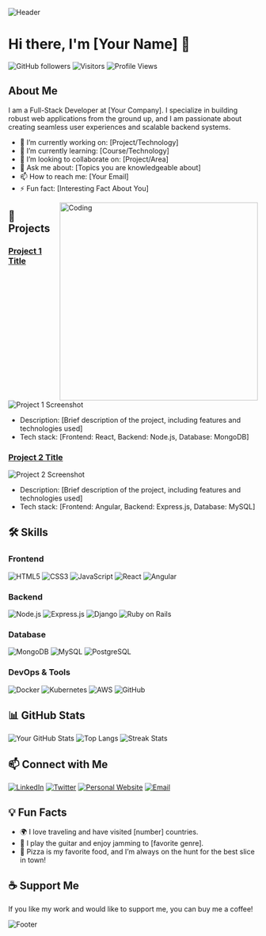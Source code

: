 ![Header](https://your-banner-image-url)

# Hi there, I'm [Your Name] 👋

![GitHub followers](https://img.shields.io/github/followers/yourusername?label=Follow&style=social)
![Visitors](https://visitor-badge.glitch.me/badge?page_id=yourusername.yourusername)
![Profile Views](https://komarev.com/ghpvc/?username=yourusername&color=blue)

## About Me

I am a Full-Stack Developer at [Your Company]. I specialize in building robust web applications from the ground up, and I am passionate about creating seamless user experiences and scalable backend systems.

- 🔭 I’m currently working on: [Project/Technology]
- 🌱 I’m currently learning: [Course/Technology]
- 👯 I’m looking to collaborate on: [Project/Area]
- 💬 Ask me about: [Topics you are knowledgeable about]
- 📫 How to reach me: [Your Email]
- ⚡ Fun fact: [Interesting Fact About You]

<img align="right" alt="Coding" width="400" src="https://media.giphy.com/media/L8K62iTDkzGX6/giphy.gif" />

## 🚀 Projects

### [Project 1 Title](https://github.com/yourusername/project1)
![Project 1 Screenshot](https://your-project-screenshot-url)
- Description: [Brief description of the project, including features and technologies used]
- Tech stack: [Frontend: React, Backend: Node.js, Database: MongoDB]

### [Project 2 Title](https://github.com/yourusername/project2)
![Project 2 Screenshot](https://your-project-screenshot-url)
- Description: [Brief description of the project, including features and technologies used]
- Tech stack: [Frontend: Angular, Backend: Express.js, Database: MySQL]

## 🛠️ Skills

### Frontend
![HTML5](https://img.shields.io/badge/HTML5-E34F26?style=for-the-badge&logo=html5&logoColor=white)
![CSS3](https://img.shields.io/badge/CSS3-1572B6?style=for-the-badge&logo=css3&logoColor=white)
![JavaScript](https://img.shields.io/badge/JavaScript-F7DF1E?style=for-the-badge&logo=javascript&logoColor=black)
![React](https://img.shields.io/badge/React-20232A?style=for-the-badge&logo=react&logoColor=61DAFB)
![Angular](https://img.shields.io/badge/Angular-DD0031?style=for-the-badge&logo=angular&logoColor=white)

### Backend
![Node.js](https://img.shields.io/badge/Node.js-339933?style=for-the-badge&logo=nodedotjs&logoColor=white)
![Express.js](https://img.shields.io/badge/Express.js-000000?style=for-the-badge&logo=express&logoColor=white)
![Django](https://img.shields.io/badge/Django-092E20?style=for-the-badge&logo=django&logoColor=white)
![Ruby on Rails](https://img.shields.io/badge/Ruby_on_Rails-CC0000?style=for-the-badge&logo=rubyonrails&logoColor=white)

### Database
![MongoDB](https://img.shields.io/badge/MongoDB-47A248?style=for-the-badge&logo=mongodb&logoColor=white)
![MySQL](https://img.shields.io/badge/MySQL-4479A1?style=for-the-badge&logo=mysql&logoColor=white)
![PostgreSQL](https://img.shields.io/badge/PostgreSQL-336791?style=for-the-badge&logo=postgresql&logoColor=white)

### DevOps & Tools
![Docker](https://img.shields.io/badge/Docker-2496ED?style=for-the-badge&logo=docker&logoColor=white)
![Kubernetes](https://img.shields.io/badge/Kubernetes-326CE5?style=for-the-badge&logo=kubernetes&logoColor=white)
![AWS](https://img.shields.io/badge/AWS-232F3E?style=for-the-badge&logo=amazonaws&logoColor=white)
![GitHub](https://img.shields.io/badge/GitHub-100000?style=for-the-badge&logo=github&logoColor=white)

## 📊 GitHub Stats

![Your GitHub Stats](https://github-readme-stats.vercel.app/api?username=yourusername&show_icons=true&theme=radical)
![Top Langs](https://github-readme-stats.vercel.app/api/top-langs/?username=yourusername&layout=compact&theme=radical)
![Streak Stats](http://github-readme-streak-stats.herokuapp.com?user=yourusername&theme=radical&hide_border=true)

## 📫 Connect with Me

[![LinkedIn](https://img.shields.io/badge/LinkedIn-blue?style=for-the-badge&logo=linkedin)](https://www.linkedin.com/in/yourusername)
[![Twitter](https://img.shields.io/badge/Twitter-blue?style=for-the-badge&logo=twitter)](https://twitter.com/yourusername)
[![Personal Website](https://img.shields.io/badge/Website-1DA1F2?style=for-the-badge&logo=google-chrome&logoColor=white)](https://yourwebsite.com)
[![Email](https://img.shields.io/badge/Email-D14836?style=for-the-badge&logo=gmail&logoColor=white)](mailto:your-email@gmail.com)

## 💡 Fun Facts

- 🌍 I love traveling and have visited [number] countries.
- 🎸 I play the guitar and enjoy jamming to [favorite genre].
- 🍕 Pizza is my favorite food, and I’m always on the hunt for the best slice in town!

## ☕ Support Me

If you like my work and would like to support me, you can buy me a coffee! 
<script type="text/javascript" src="https://cdnjs.buymeacoffee.com/1.0.0/button.prod.min.js" data-name="bmc-button" data-slug="Sultankhan18" data-color="#FFDD00" data-emoji=""  data-font="Bree" data-text="Buy Me A Coffee 🫰🏽❤️" data-outline-color="#000000" data-font-color="#000000" data-coffee-color="#ffffff" ></script>

![Footer](https://your-footer-image-url)
